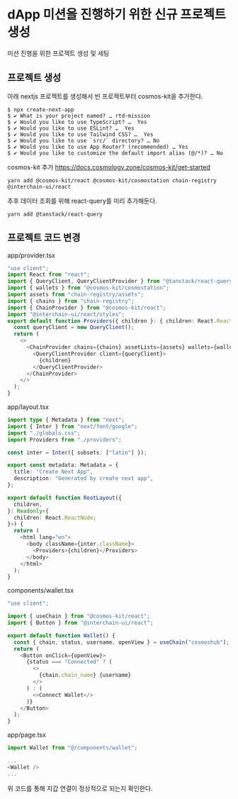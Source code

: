 # dApp 미션을 진행하기 위한 신규 프로젝트 생성

미션 진행을 위한 프로젝트 생성 및 세팅

## 프로젝트 생성

아래 nextjs 프로젝트를 생성해서 빈 프로젝트부터 cosmos-kit을 추가한다.

```
$ npx create-next-app
$ ✔ What is your project named? … rtd-mission
$ ✔ Would you like to use TypeScript? …  Yes
$ ✔ Would you like to use ESLint? …  Yes
$ ✔ Would you like to use Tailwind CSS? …  Yes
$ ✔ Would you like to use `src/` directory? … No
$ ✔ Would you like to use App Router? (recommended) … Yes
$ ✔ Would you like to customize the default import alias (@/*)? … No
```

cosmos-kit 추가
https://docs.cosmology.zone/cosmos-kit/get-started

```
yarn add @cosmos-kit/react @cosmos-kit/cosmostation chain-registry @interchain-ui/react
```

추후 데이터 조회를 위해 react-query를 미리 추가해둔다.

```
yarn add @tanstack/react-query
```

## 프로젝트 코드 변경

app/provider.tsx

```ts
"use client";
import React from "react";
import { QueryClient, QueryClientProvider } from "@tanstack/react-query";
import { wallets } from "@cosmos-kit/cosmostation";
import assets from "chain-registry/assets";
import { chains } from "chain-registry";
import { ChainProvider } from "@cosmos-kit/react";
import "@interchain-ui/react/styles";
export default function Providers({ children }: { children: React.ReactNode }) {
  const queryClient = new QueryClient();
  return (
    <>
      <ChainProvider chains={chains} assetLists={assets} wallets={wallets}>
        <QueryClientProvider client={queryClient}>
          {children}
        </QueryClientProvider>
      </ChainProvider>
    </>
  );
}
```

app/layout.tsx

```ts
import type { Metadata } from "next";
import { Inter } from "next/font/google";
import "./globals.css";
import Providers from "./providers";

const inter = Inter({ subsets: ["latin"] });

export const metadata: Metadata = {
  title: "Create Next App",
  description: "Generated by create next app",
};

export default function RootLayout({
  children,
}: Readonly<{
  children: React.ReactNode;
}>) {
  return (
    <html lang="en">
      <body className={inter.className}>
        <Providers>{children}</Providers>
      </body>
    </html>
  );
}
```

components/wallet.tsx

```ts
"use client";

import { useChain } from "@cosmos-kit/react";
import { Button } from "@interchain-ui/react";

export default function Wallet() {
  const { chain, status, username, openView } = useChain("cosmoshub");
  return (
    <Button onClick={openView}>
      {status === "Connected" ? (
        <>
          {chain.chain_name} {username}
        </>
      ) : (
        <>Connect Wallet</>
      )}
    </Button>
  );
}
```

app/page.tsx

```ts
import Wallet from "@/components/wallet";

...
<Wallet />
...
```

위 코드를 통해 지갑 연결이 정상적으로 되는지 확인한다.
